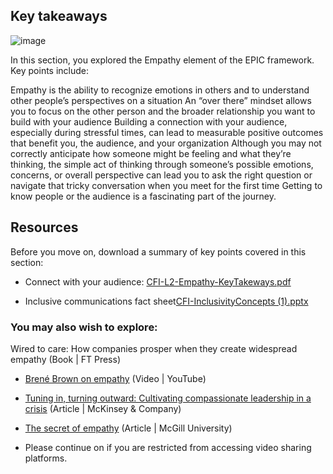 ## Key takeaways

![image](https://github.com/adeleke123/Mckinsey-Forward-Program/assets/51156057/db5c5a54-ddc5-448f-97b3-3725078f321c)

In this section, you explored the Empathy element of the EPIC framework. Key points include:

Empathy is the ability to recognize emotions in others and to understand other people’s perspectives on a situation
An “over there” mindset allows you to focus on the other person and the broader relationship you want to build with your audience
Building a connection with your audience, especially during stressful times, can lead to measurable positive outcomes that benefit you, the audience, and your organization
Although you may not correctly anticipate how someone might be feeling and what they’re thinking, the simple act of thinking through someone’s possible emotions, concerns, or overall perspective can lead you to ask the right question or navigate that tricky conversation when you meet for the first time
Getting to know people or the audience is a fascinating part of the journey.

## Resources
Before you move on, download a summary of key points covered in this section:

+ Connect with your audience: [CFI-L2-Empathy-KeyTakeways.pdf](https://github.com/adeleke123/Mckinsey-Forward-Program/files/11601851/CFI-L2-Empathy-KeyTakeways.pdf)

+ Inclusive communications fact sheet[CFI-InclusivityConcepts (1).pptx](https://github.com/adeleke123/Mckinsey-Forward-Program/files/11601854/CFI-InclusivityConcepts.1.pptx)


### You may also wish to explore:

Wired to care: How companies prosper when they create widespread empathy (Book | FT Press)

+ [Brené Brown on empathy](https://www.youtube.com/watch?v=1Evwgu369Jw) (Video | YouTube)
+ [Tuning in, turning outward: Cultivating compassionate leadership in a crisis](https://www.mckinsey.com/capabilities/people-and-organizational-performance/our-insights/tuning-in-turning-outward-cultivating-compassionate-leadership-in-a-crisis) (Article | McKinsey & Company)
+ [The secret of empathy](https://www.mcgill.ca/newsroom/channels/news/secret-empathy-241112) (Article | McGill University)

+ Please continue on if you are restricted from accessing video sharing platforms.


